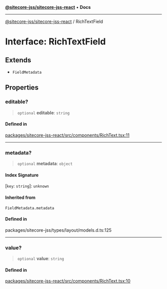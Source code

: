 [**@sitecore-jss/sitecore-jss-react**](../README.md) • **Docs**

***

[@sitecore-jss/sitecore-jss-react](../README.md) / RichTextField

# Interface: RichTextField

## Extends

- `FieldMetadata`

## Properties

### editable?

> `optional` **editable**: `string`

#### Defined in

[packages/sitecore-jss-react/src/components/RichText.tsx:11](https://github.com/Sitecore/jss/blob/20c393219fcc37eebfc5f9ac86576745ab661982/packages/sitecore-jss-react/src/components/RichText.tsx#L11)

***

### metadata?

> `optional` **metadata**: `object`

#### Index Signature

 \[`key`: `string`\]: `unknown`

#### Inherited from

`FieldMetadata.metadata`

#### Defined in

packages/sitecore-jss/types/layout/models.d.ts:125

***

### value?

> `optional` **value**: `string`

#### Defined in

[packages/sitecore-jss-react/src/components/RichText.tsx:10](https://github.com/Sitecore/jss/blob/20c393219fcc37eebfc5f9ac86576745ab661982/packages/sitecore-jss-react/src/components/RichText.tsx#L10)
